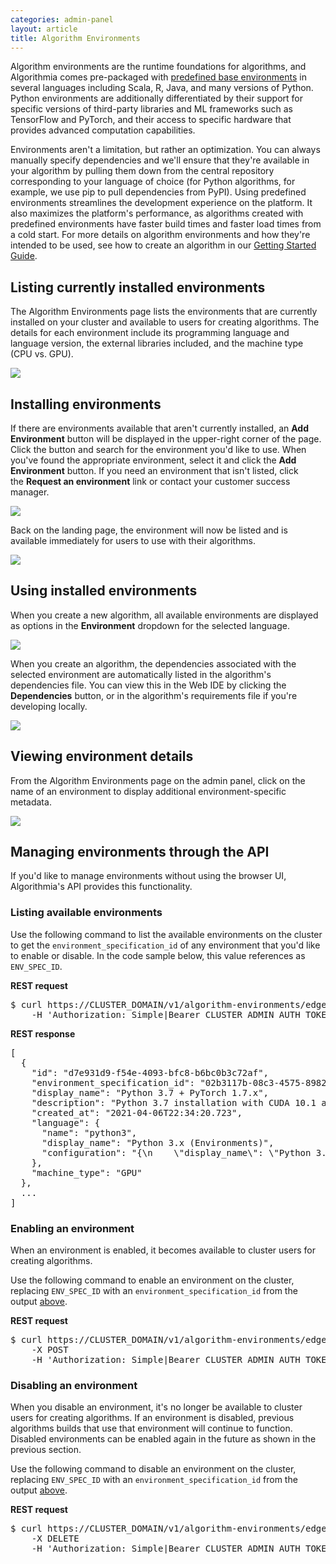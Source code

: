 ```yaml
---
categories: admin-panel
layout: article
title: Algorithm Environments
---
```


Algorithm environments are the runtime foundations for algorithms, and Algorithmia comes pre-packaged with [predefined base environments](/developers/algorithm-development/environments) in several languages including Scala, R, Java, and many versions of Python. Python environments are additionally differentiated by their support for specific versions of third-party libraries and ML frameworks such as TensorFlow and PyTorch, and their access to specific hardware that provides advanced computation capabilities.

Environments aren't a limitation, but rather an optimization. You can always manually specify dependencies and we'll ensure that they're available in your algorithm by pulling them down from the central repository corresponding to your language of choice (for Python algorithms, for example, we use pip to pull dependencies from PyPI). Using predefined environments streamlines the development experience on the platform. It also maximizes the platform's performance, as algorithms created with predefined environments have faster build times and faster load times from a cold start. For more details on algorithm environments and how they're intended to be used, see how to create an algorithm in our [Getting Started Guide](/developers/algorithm-development/your-first-algo).

## Listing currently installed environments

The Algorithm Environments page lists the environments that are currently installed on your cluster and available to users for creating algorithms. The details for each environment include its programming language and language version, the external libraries included, and the machine type (CPU vs. GPU).

![]({{site.url}}/developers/images/post_images/algo-images-admin/algo-1627578674931.png)

## Installing environments

If there are environments available that aren't currently installed, an **Add Environment** button will be displayed in the upper-right corner of the page. Click the button and search for the environment you'd like to use. When you've found the appropriate environment, select it and click the **Add Environment** button. If you need an environment that isn't listed, click the **Request an environment** link or contact your customer success manager.

![]({{site.url}}/developers/images/post_images/algo-images-admin/algo-1627578704982.png)

Back on the landing page, the environment will now be listed and is available immediately for users to use with their algorithms.

![]({{site.url}}/developers/images/post_images/algo-images-admin/algo-1627578754581.png)

## Using installed environments

When you create a new algorithm, all available environments are displayed as options in the **Environment** dropdown for the selected language.

![]({{site.url}}/developers/images/post_images/algo-images-admin/algo-1627578811509.png)

When you create an algorithm, the dependencies associated with the selected environment are automatically listed in the algorithm's dependencies file. You can view this in the Web IDE by clicking the **Dependencies** button, or in the algorithm's requirements file if you're developing locally.

![]({{site.url}}/developers/images/post_images/algo-images-admin/algo-1627584273618.png)

## Viewing environment details

From the Algorithm Environments page on the admin panel, click on the name of an environment to display additional environment-specific metadata.

![]({{site.url}}/developers/images/post_images/algo-images-admin/algo-1627578902716.png)

## Managing environments through the API

If you'd like to manage environments without using the browser UI, Algorithmia's API provides this functionality.

### Listing available environments

Use the following command to list the available environments on the cluster to get the `environment_specification_id` of any environment that you'd like to enable or disable. In the code sample below, this value references as `ENV_SPEC_ID`.

**REST request**

<div class="syn-code-block">

<pre class="code_snippet">$ curl https://CLUSTER_DOMAIN/v1/algorithm-environments/edge/environments/available \
    -H 'Authorization: Simple|Bearer CLUSTER_ADMIN_AUTH_TOKEN'
</pre>

</div>

**REST response**

<div class="syn-code-block">

<pre class="code_snippet">[
  {
    "id": "d7e931d9-f54e-4093-bfc8-b6bc0b3c72af",
    "environment_specification_id": "02b3117b-08c3-4575-8982-a7038c139c5e",
    "display_name": "Python 3.7 + PyTorch 1.7.x",
    "description": "Python 3.7 installation with CUDA 10.1 and PyTorch 1.7.x installed",
    "created_at": "2021-04-06T22:34:20.723",
    "language": {
      "name": "python3",
      "display_name": "Python 3.x (Environments)",
      "configuration": "{\n    \"display_name\": \"Python 3.x (Environments)\",\n    \"req_files\": [\n        \"requirements.txt\"\n    ],\n    \"artifacts\": [\n        {\"source\":\"/home/algo/.local\", \"destination\":\"/home/algo/.local/\"},\n        {\"source\":\"/opt/algorithm\", \"destination\":\"/opt/algorithm/\"}\n    ]\n}\n"
    },
    "machine_type": "GPU"
  },
  ...
]
</pre>

</div>

### Enabling an environment

When an environment is enabled, it becomes available to cluster users for creating algorithms.

Use the following command to enable an environment on the cluster, replacing `ENV_SPEC_ID` with an `environment_specification_id` from the output [above](#h_10607253526161631206557854).

**REST request**

<div class="syn-code-block">

<pre class="code_snippet">$ curl https://CLUSTER_DOMAIN/v1/algorithm-environments/edge/environment-specifications/ENV_SPEC_ID/syncs \
    -X POST
    -H 'Authorization: Simple|Bearer CLUSTER_ADMIN_AUTH_TOKEN'
</pre>

</div>

### Disabling an environment

When you disable an environment, it's no longer be available to cluster users for creating algorithms. If an environment is disabled, previous algorithms builds that use that environment will continue to function. Disabled environments can be enabled again in the future as shown in the previous section.

Use the following command to disable an environment on the cluster, replacing `ENV_SPEC_ID` with an `environment_specification_id` from the output [above](#h_10607253526161631206557854).

**REST request**

<div class="syn-code-block">

<pre class="code_snippet">$ curl https://CLUSTER_DOMAIN/v1/algorithm-environments/edge/environment-specifications/ENV_SPEC_ID \
    -X DELETE
    -H 'Authorization: Simple|Bearer CLUSTER_ADMIN_AUTH_TOKEN'
</pre>

</div>